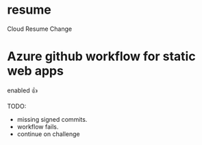 # resume
Cloud Resume Change

# Azure github workflow for static web apps
enabled :+1:

TODO:
- missing signed commits.
- workflow fails.
- continue on challenge
